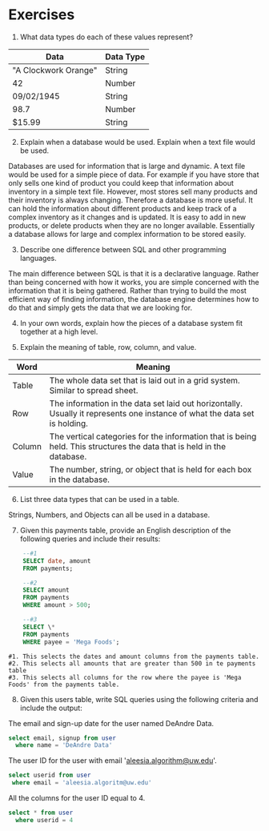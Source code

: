 # Exercises

1.  What data types do each of these values represent?

| Data                 | Data Type |
| -------------------- | --------- |
| "A Clockwork Orange" | String    |
| 42                   | Number    |
| 09/02/1945           | String    |
| 98.7                 | Number    |
| $15.99               | String    |

2.  Explain when a database would be used. Explain when a text file would be used.

Databases are used for information that is large and dynamic. A text file would be used for a simple piece of data. For example if you have store that only sells one kind of product you could keep that information about inventory in a simple text file. However, most stores sell many products and their inventory is always changing. Therefore a database is more useful. It can hold the information about different products and keep track of a complex inventory as it changes and is updated. It is easy to add in new products, or delete products when they are no longer available. Essentially a database allows for large and complex information to be stored easily.

3.  Describe one difference between SQL and other programming languages.

The main difference between SQL is that it is a declarative language. Rather than being concerned with how it works, you are simple concerned with the information that it is being gathered. Rather than trying to build the most efficient way of finding information, the database engine determines how to do that and simply gets the data that we are looking for.

4.  In your own words, explain how the pieces of a database system fit together at a high level.

5.  Explain the meaning of table, row, column, and value.

| Word   | Meaning                                                                                                                    |
| ------ | -------------------------------------------------------------------------------------------------------------------------- |
| Table  | The whole data set that is laid out in a grid system. Similar to spread sheet.                                             |
| Row    | The information in the data set laid out horizontally. Usually it represents one instance of what the data set is holding. |
| Column | The vertical categories for the information that is being held. This structures the data that is held in the database.     |
| Value  | The number, string, or object that is held for each box in the database.                                                   |

6.  List three data types that can be used in a table.

Strings, Numbers, and Objects can all be used in a database.

7.  Given this payments table, provide an English description of the following queries and include their results:

```sql
    --#1
    SELECT date, amount
    FROM payments;

    --#2
    SELECT amount
    FROM payments
    WHERE amount > 500;

    --#3
    SELECT \*
    FROM payments
    WHERE payee = 'Mega Foods';
```

    #1. This selects the dates and amount columns from the payments table.
    #2. This selects all amounts that are greater than 500 in te payments table
    #3. This selects all columns for the row where the payee is 'Mega Foods' from the payments table.

8.  Given this users table, write SQL queries using the following criteria and include the output:

The email and sign-up date for the user named DeAndre Data.

```sql
select email, signup from user
  where name = 'DeAndre Data'
```
The user ID for the user with email 'aleesia.algorithm@uw.edu'.
```sql
select userid from user
 where email = 'aleesia.algoritm@uw.edu'
```
All the columns for the user ID equal to 4.
```sql
select * from user
  where userid = 4
```
